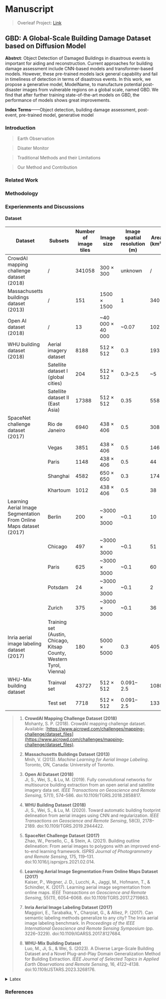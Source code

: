 # Manuscript

> Overleaf Project: [Link](<https://cn.overleaf.com/project/6657330377cf39cf52e9d451>)

## GBD: A Global-Scale Building Damage Dataset based on Diffusion Model

**Abstrct**: Object Detection of Damaged Buildings in disastrous events is important for aiding and reconstruction. Current approaches for building damage assessment include CNN-based models and transformer-based models. However, these pre-trained models lack general capability and fail in timeliness of detection in terms of disastrous events. In this work, we propose a generative model, ModelName, to manufacture potential post-disaster images from vulnerable regions on a global scale, named GBD. We find that after further training state-of-the-art models on GBD, the performance of models shows great improvements.

**Index Terms**——Object detection, building damage assessment, post-event, pre-trained model, generative model

### Introduction

> Earth Observation

> Disater Monitor

> Traditional Methods and their Limitations

> Our Method and Contribution

### Related Work

### Methodology

### Experienments and Discussions

#### Dataset

| Dataset                                                  | Subsets                                      | Number of image tiles | Image size     | Image spatial resolution (m) | Area (km²) | Image type    |
|----------------------------------------------------------|----------------------------------------------|-----------------------|----------------|------------------------------|------------|---------------|
| CrowdAI mapping challenge dataset (2018)                 | /                                            | 341058                | 300 × 300      | unknown                      | /          | satellite     |
| Massachusetts buildings dataset (2013)                   | /                                            | 151                   | 1500 × 1500    | 1                            | 340        | aerial        |
| Open AI dataset (2018)                                   | /                                            | 13                    | ~40 000 × 40 000 | ~0.07                        | 102        | aerial        |
| WHU building dataset (2018)                              | Aerial imagery dataset                       | 8188                  | 512 × 512      | 0.3                          | 193        | aerial        |
|                                                          | Satellite dataset I (global cities)          | 204                   | 512 × 512      | 0.3–2.5                      | ~5         | satellite     |
|                                                          | Satellite dataset II (East Asia)             | 17388                 | 512 × 512      | 0.35                         | 558        | satellite     |
| SpaceNet challenge dataset (2017)                        | Rio de Janeiro                               | 6940                  | 438 × 406      | 0.5                          | 308        | satellite     |
|                                                          | Vegas                                        | 3851                  | 438 × 406      | 0.5                          | 146        | satellite     |
|                                                          | Paris                                        | 1148                  | 438 × 406      | 0.5                          | 44         | satellite     |
|                                                          | Shanghai                                     | 4582                  | 650 × 650      | 0.3                          | 174        | satellite     |
|                                                          | Khartoum                                     | 1012                  | 438 × 406      | 0.5                          | 38         | satellite     |
| Learning Aerial Image Segmentation From Online Maps dataset (2017) | Berlin                                       | 200                   | ~3000 × 3000   | ~0.1                         | 10         | aerial        |
|                                                          | Chicago                                      | 497                   | ~3000 × 3000   | ~0.1                         | 51         | aerial        |
|                                                          | Paris                                        | 625                   | ~3000 × 3000   | ~0.1                         | 60         | aerial        |
|                                                          | Potsdam                                      | 24                    | ~3000 × 3000   | ~0.1                         | 2          | aerial        |
|                                                          | Zurich                                       | 375                   | ~3000 × 3000   | ~0.1                         | 36         | aerial        |
| Inria aerial image labeling dataset (2017)               | Training set (Austin, Chicago, Kitsap County, Western Tyrol, Vienna) | 180                   | 5000 × 5000    | 0.3                          | 405        | aerial        |
| WHU-Mix building dataset                                 | Trainval set                                 | 43727                 | 512 × 512      | 0.091–2.5                    | 1080       | aerial/satellite |
|                                                          | Test set                                     | 7718                  | 512 × 512      | 0.091–2.5                    | 133        | aerial/satellite |

> 1. **CrowdAI Mapping Challenge Dataset (2018)**  
>    Mohanty, S. P. (2018). CrowdAI mapping challenge dataset. Available: [https://www.aicrowd.com/challenges/mapping-challenge/dataset_files](https://www.aicrowd.com/challenges/mapping-challenge/dataset_files).
>
> 2. **Massachusetts Buildings Dataset (2013)**  
>    Mnih, V. (2013). *Machine Learning for Aerial Image Labeling*. Toronto, ON, Canada: University of Toronto.
>
> 3. **Open AI Dataset (2018)**  
>    Ji, S., Wei, S., & Lu, M. (2019). Fully convolutional networks for multisource building extraction from an open aerial and satellite imagery data set. *IEEE Transactions on Geoscience and Remote Sensing*, 57(1), 574–586. doi:10.1109/TGRS.2018.2858817.
>
> 4. **WHU Building Dataset (2018)**  
>    Ji, S., Wei, S., & Lu, M. (2020). Toward automatic building footprint delineation from aerial images using CNN and regularization. *IEEE Transactions on Geoscience and Remote Sensing*, 58(3), 2178–2189. doi:10.1109/TGRS.2019.2944422.
>
> 5. **SpaceNet Challenge Dataset (2017)**  
>    Zhao, W., Persello, C., & Stein, A. (2021). Building outline delineation: From aerial images to polygons with an improved end-to-end learning framework. *ISPRS Journal of Photogrammetry and Remote Sensing*, 175, 119–131. doi:10.1016/j.isprsjprs.2021.02.014.
>
> 6. **Learning Aerial Image Segmentation From Online Maps Dataset (2017)**  
>    Kaiser, P., Wegner, J. D., Lucchi, A., Jaggi, M., Hofmann, T., & Schindler, K. (2017). Learning aerial image segmentation from online maps. *IEEE Transactions on Geoscience and Remote Sensing*, 55(11), 6054–6068. doi:10.1109/TGRS.2017.2719863.
>
> 7. **Inria Aerial Image Labeling Dataset (2017)**  
>    Maggiori, E., Tarabalka, Y., Charpiat, G., & Alliez, P. (2017). Can semantic labeling methods generalize to any city? The Inria aerial image labeling benchmark. In *Proceedings of the IEEE International Geoscience and Remote Sensing Symposium* (pp. 3226–3229). doi:10.1109/IGARSS.2017.8127684.
>
> 8. **WHU-Mix Building Dataset**  
>    Luo, M., Ji, S., & Wei, S. (2023). A Diverse Large-Scale Building Dataset and a Novel Plug-and-Play Domain Generalization Method for Building Extraction. *IEEE Journal of Selected Topics in Applied Earth Observations and Remote Sensing*, 16, 4122–4138. doi:10.1109/JSTARS.2023.3268176.
>

<details>
<summary>Latex</summary>
\begin{table}[h!]
\centering
\begin{tabular}{|l|l|r|r|r|l|}
\hline
\textbf{Dataset} & \textbf{Subsets} & \textbf{Number of image tiles} & \textbf{Image size} & \textbf{Image spatial resolution (m)} & \textbf{Area (km\textsuperscript{2})} & \textbf{Image type} \\
\hline
CrowdAI mapping challenge dataset (2018) & / & 341058 & 300 × 300 & unknown & / & satellite \\
\hline
Massachusetts buildings dataset (2013) & / & 151 & 1500 × 1500 & 1 & 340 & aerial \\
\hline
Open AI dataset (2018) & / & 13 & $\sim$40 000 × 40 000 & $\sim$0.07 & 102 & aerial \\
\hline
\multirow{2}{*}{WHU building dataset (2018)} & Aerial imagery dataset & 8188 & 512 × 512 & 0.3 & 193 & aerial \\
 & Satellite dataset I (global cities) & 204 & 512 × 512 & 0.3--2.5 & $\sim$5 & satellite \\
 & Satellite dataset II (East Asia) & 17388 & 512 × 512 & 0.35 & 558 & satellite \\
\hline
\multirow{5}{*}{SpaceNet challenge dataset (2017)} & Rio de Janeiro & 6940 & 438 × 406 & 0.5 & 308 & satellite \\
 & Vegas & 3851 & 438 × 406 & 0.5 & 146 & satellite \\
 & Paris & 1148 & 438 × 406 & 0.5 & 44 & satellite \\
 & Shanghai & 4582 & 650 × 650 & 0.3 & 174 & satellite \\
 & Khartoum & 1012 & 438 × 406 & 0.5 & 38 & satellite \\
\hline
\multirow{5}{*}{Learning Aerial Image Segmentation From Online Maps dataset (2017)} & Berlin & 200 & $\sim$3000 × 3000 & $\sim$0.1 & 10 & aerial \\
 & Chicago & 497 & $\sim$3000 × 3000 & $\sim$0.1 & 51 & aerial \\
 & Paris & 625 & $\sim$3000 × 3000 & $\sim$0.1 & 60 & aerial \\
 & Potsdam & 24 & $\sim$3000 × 3000 & $\sim$0.1 & 2 & aerial \\
 & Zurich & 375 & $\sim$3000 × 3000 & $\sim$0.1 & 36 & aerial \\
\hline
Inria aerial image labeling dataset (2017) & Training set (Austin, Chicago, Kitsap County, Western Tyrol, Vienna) & 180 & 5000 × 5000 & 0.3 & 405 & aerial \\
\hline
\multirow{2}{*}{WHU-Mix building dataset} & Trainval set & 43727 & 512 × 512 & 0.091--2.5 & 1080 & aerial/satellite \\
 & Test set & 7718 & 512 × 512 & 0.091--2.5 & 133 & aerial/satellite \\
\hline
\end{tabular}
\caption{Comparison of different building datasets}
\label{table:1}
    \end{table}</details>

### References
